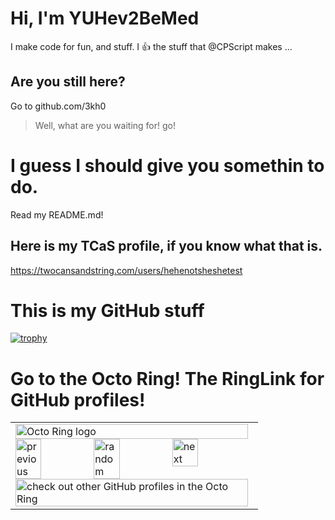 # Hi, I'm YUHev2BeMed
I make code for fun, and stuff.
I 👍 the stuff that @CPScript makes
...
## Are you still here?
Go to github.com/3kh0

>Well, what are you waiting for! go!
# I guess I should give you somethin to do.
Read my README.md!
## Here is my TCaS profile, if you know what that is.
https://twocansandstring.com/users/hehenotsheshetest
# This is my GitHub stuff
[![trophy](https://github-profile-trophy.vercel.app/?username=YUHev2BeMed)](https://github.com/ryo-ma/github-profile-trophy)
# Go to the Octo Ring! The RingLink for GitHub profiles!

<table><tbody><tr><td><a href="https://octo-ring.com/"><img src="https://octo-ring.com/static/img/widget/top.png" width="99%" alt="Octo Ring logo" align="top"></a><br><a href="https://octo-ring.com/p/YUHev2BeMed/prev"><img src="https://octo-ring.com/static/img/widget/prev.png" width="33%" alt="previous" align="top" title="previous profile"></a><a href="https://octo-ring.com/p/YUHev2BeMed/random"><img src="https://octo-ring.com/static/img/widget/random.png" width="33%" alt="random" align="top" title="random profile"></a><a href="https://octo-ring.com/p/YUHev2BeMed/next"><img src="https://octo-ring.com/static/img/widget/next.png" width="33%" alt="next" align="top" title="next profile"></a><br><a href="https://octo-ring.com/"><img src="https://octo-ring.com/static/img/widget/bottom.png" width="99%" alt="check out other GitHub profiles in the Octo Ring" align="top"></a></td></tr></tbody></table>
